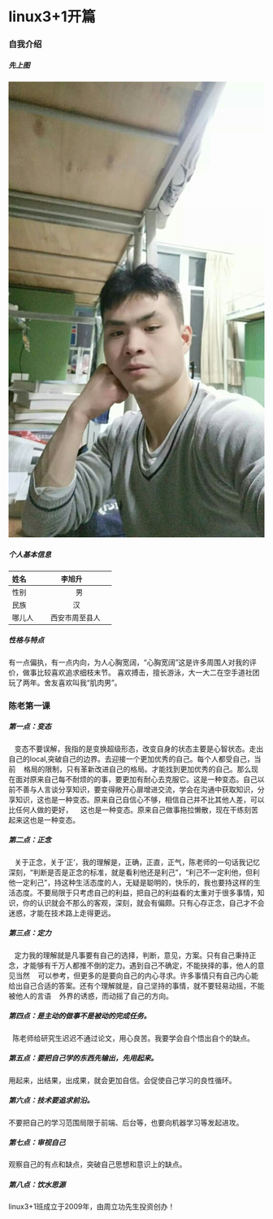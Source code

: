 # linux3+1开篇
### 自我介绍

##### 先上图
![myPhoto](https://github.com/jiutianmuzi/lixusheng_self/blob/master/1493871603707.jpeg)
##### 个人基本信息
| 姓名          | 李旭升         | 
| ------------- |:-------------:|
| 性别      | 男 | 
| 民族 | 汉     |
| 哪儿人     | 西安市周至县人      |

##### 性格与特点
有一点偏执，有一点内向，为人心胸宽阔，“心胸宽阔”这是许多周围人对我的评价，做事比较喜欢追求细枝末节。
喜欢搏击，擅长游泳，大一大二在空手道社团玩了两年。舍友喜欢叫我“肌肉男”。

### 陈老第一课

##### 第一点：变态
    变态不要误解，我指的是变换超级形态，改变自身的状态主要是心智状态。走出自己的local,突破自己的边界。去迎接一个更加优秀的自己。每个人都受自己，当前
    格局的限制，只有革新改进自己的格局。才能找到更加优秀的自己。那么现在面对原来自己每不耐烦的的事，要更加有耐心去克服它。这是一种变态。自己以前不善与人言谈分享知识，要变得敞开心扉增进交流，学会在沟通中获取知识，分享知识，这也是一种变态。原来自己自信心不够，相信自己并不比其他人差，可以比任何人做的更好，
    这也是一种变态。原来自己做事拖拉懒散，现在干练刻苦起来这也是一种变态。
    
    
##### 第二点：正念
    关于正念，关于‘正’，我的理解是，正确，正直，正气，陈老师的一句话我记忆深刻，“判断是否是正念的标准，就是看利他还是利己”，“利己不一定利他，但利他一定利己”，持这种生活态度的人，无疑是聪明的，快乐的，我也要持这样的生活态度。不要局限于只考虑自己的利益，把自己的利益看的太重对于很多事情，知识，你的认识就会不那么的客观，深刻，就会有偏颇。只有心存正念，自己才不会迷惑，才能在技术路上走得更远。
    
    
##### 第三点：定力
    定力我的理解就是凡事要有自己的选择，判断，意见，方案。只有自己秉持正念，才能够有千万人都推不倒的定力。遇到自己不确定，不能抉择的事，他人的意见当然
    可以参考，但更多的是要向自己的内心寻求。许多事情只有自己内心能给出自己合适的答案。还有个理解就是，自己坚持的事情，就不要轻易动摇，不能被他人的言语
    外界的诱惑，而动摇了自己的方向。
    
    
##### 第四点：是主动的做事不是被动的完成任务。
   
   陈老师给研究生迟迟不通过论文，用心良苦。我要学会自个悟出自个的缺点。
##### 第五点：要把自己学的东西先输出，先用起来。

用起来，出结果，出成果，就会更加自信。会促使自己学习的良性循环。

##### 第六点：技术要追求前沿。
不要把自己的学习范围局限于前端、后台等，也要向机器学习等发起进攻。
##### 第七点：审视自己
观察自己的有点和缺点，突破自己思想和意识上的缺点。
##### 第八点：饮水思源
 linux3+1班成立于2009年，由周立功先生投资创办！
